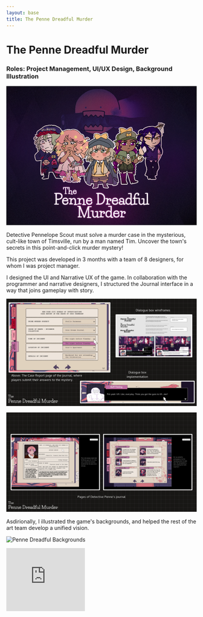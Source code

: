 ```yaml
---
layout: base
title: The Penne Dreadful Murder
---
```

# The Penne Dreadful Murder
### Roles: Project Management, UI/UX Design, Background Illustration
![Penne Dreadful Cover Image](images/penne_thumbnail.png)

Detective Pennelope Scout must solve a murder case in the mysterious, cult-like town of Timsville, run by a man named Tim. Uncover the town's secrets in this point-and-click murder mystery! 

This project was developed in 3 months with a team of 8 designers, for whom I was project manager.

I designed the UI and Narrative UX of the game. In collaboration with the programmer and narrative designers, I structured the Journal interface in a way that joins gameplay with story.

![Penne Dreadful Case Report](images/penne_reportdialogue.png)

![Penne Dreadful Journal](images/penne_journal.png)

Asdirionally, I illustrated the game's backgrounds, and helped the rest of the art team develop a unified vision.

![Penne Dreadful Backgrounds](images/art/penne_backgrounds.png)

<iframe frameborder="0" src="https://itch.io/embed/1523370?bg_color=000000&amp;fg_color=ffffff&amp;link_color=e46898&amp;border_color=333333" width="208" height="167"><a href="https://crowswalk.itch.io/the-penne-dreadful-murder">The Penne Dreadful Murder by crowswalk, meddykip, Matt Piedra, VenusGames, Esra Slovak, TalkingChicken, Coby Hilelly, aw225</a></iframe>